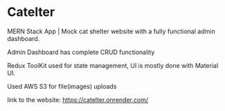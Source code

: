 # Catelter
MERN Stack App | Mock cat shelter website with a fully functional admin dashboard.

Admin Dashboard has complete CRUD functionality

Redux ToolKit used for state management, UI is mostly done with Material UI.

Used AWS S3 for file(images) uploads

link to the website: https://catelter.onrender.com/
